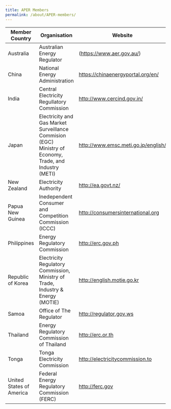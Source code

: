 ```yaml
---
title: APER Members
permalink: /about/APER-members/
---
```

<style>
  table th:first-of-type {width: 30%}
  table th:nth-of-type(2) {width: 70%}
</style>

|Member Country|Organisation|Website|
|-|-|-|
|Australia|Australian Energy Regulator|(https://www.aer.gov.au/)|
|China|National Energy Administration|https://chinaenergyportal.org/en/|
|India|Central Electricity Regullatory Commission|http://www.cercind.gov.in/|
|Japan|Electricity and Gas Market Surveillance Commision (EGC) Ministry of Economy, Trade, and Industry (METI)|http://www.emsc.meti.go.jp/english/|
|New Zealand|Electricity Authority|http://ea.govt.nz/|
|Papua New Guinea|Inedependent Consumer and Competition Commission (ICCC)|http://consumersinternational.org|
|Philippines|Energy Regulatory Commission|http://erc.gov.ph|
|Republic of Korea|Electricity Regulatory Commission, Ministry of Trade, Industry & Energy (MOTIE)|http://english.motie.go.kr|
|Samoa|Office of The Regulator|http://regulator.gov.ws|
|Thailand|Energy Regulatory Commission of Thailand|http://erc.or.th|
|Tonga|Tonga Electricity Commission|http://electricitycommission.to|
|United States of America|Federal Energy Regulatory Commission (FERC)|http://ferc.gov|
